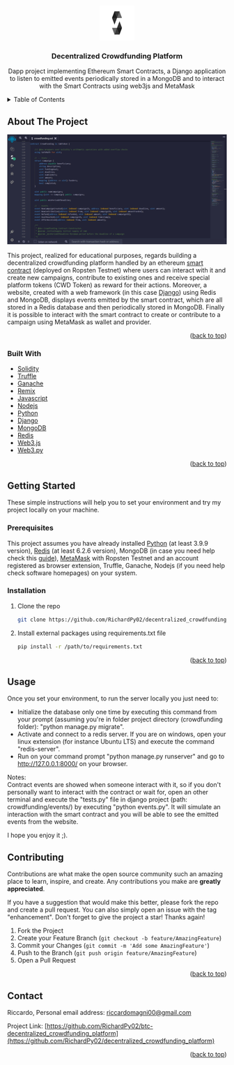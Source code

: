<div id="top"></div>
<!-- PROJECT LOGO -->
<br />
<div align="center">
  <a href="https://github.com/RichardPy02/decentralized_crowdfunding_platform">
    <img src="crowdfunding/static/logo_solidity.png" alt="Logo" width="80" height="80">
  </a>

  <h3 align="center">Decentralized Crowdfunding Platform</h3>

  <p align="center">
      Dapp project implementing Ethereum Smart Contracts, a Django application to listen to emitted events periodically stored in a MongoDB and to interact with the Smart     Contracts using web3js and MetaMask
    <br/>
    <!-- <a href=""><strong>Visit the website »</strong></a> -->
  </p>
</div>



<!-- TABLE OF CONTENTS -->
<details>
  <summary>Table of Contents</summary>
  <ol>
    <li>
      <a href="#about-the-project">About The Project</a>
      <ul>
        <li><a href="#built-with">Built With</a></li>
      </ul>
    </li>
    <li>
      <a href="#getting-started">Getting Started</a>
      <ul>
        <li><a href="#prerequisites">Prerequisites</a></li>
        <li><a href="#installation">Installation</a></li>
      </ul>
    </li>
    <li><a href="#usage">Usage</a></li>
    <li><a href="#contributing">Contributing</a></li>
    <li><a href="#contact">Contact</a></li>
  </ol>
</details>



<!-- ABOUT THE PROJECT -->
## About The Project

![Home Page image](crowdfunding/static/remix_screen.png)

This project, realized for educational purposes, regards building a decentralized crowdfunding platform handled by an ethereum 
[smart contract](https://ropsten.etherscan.io/address/0x86D219D65452b013912B2af7b2E65E903fa3777d)
(deployed on Ropsten Testnet) where users can interact with it and create new campaigns, contribute to existing ones and receive special platform tokens (CWD Token) as reward for their actions.
Moreover, a website, created with a web framework (in this case [Django](https://www.djangoproject.com/)) using Redis and MongoDB, displays events emitted by the smart contract, which are all stored in a Redis database and then periodically stored in MongoDB. Finally it is possible to interact with the smart contract to create or contribute to a campaign using MetaMask as wallet and provider.

<p align="right">(<a href="#top">back to top</a>)</p>



### Built With

* [Solidity](https://docs.soliditylang.org/en/v0.8.11/)
* [Truffle](https://trufflesuite.com/truffle/)
* [Ganache](https://trufflesuite.com/ganache/)
* [Remix](https://github.com/ethereum/remix-desktop/releases)
* [Javascript](https://www.javascript.com/)
* [Nodejs](https://nodejs.org/it/)
* [Python](https://www.python.org/)
* [Django](https://www.djangoproject.com/)
* [MongoDB](https://www.mongodb.com/)
* [Redis](https://redis.io/)
* [Web3.js](https://web3js.readthedocs.io/en/v1.7.0/)
* [Web3.py](https://web3py.readthedocs.io/en/stable/)

<p align="right">(<a href="#top">back to top</a>)</p>



<!-- GETTING STARTED -->
## Getting Started
These simple instructions will help you to set your environment and try my project locally on your machine.

### Prerequisites

This project assumes you have already installed [Python](https://www.python.org/downloads/) (at least 3.9.9 version), [Redis](https://redis.io/download) (at least 6.2.6 version), MongoDB (in case you need help check this [guide](https://www.html.it/pag/52332/installazione-2/)), [MetaMask](https://chrome.google.com/webstore/detail/metamask/nkbihfbeogaeaoehlefnkodbefgpgknn) with Ropsten Testnet and an account registered as browser extension,
Truffle, Ganache, Nodejs (if you need help check software homepages) on your system.

### Installation

1. Clone the repo
   ```sh
   git clone https://github.com/RichardPy02/decentralized_crowdfunding_platform.git
   ```
2. Install external packages using requirements.txt file
   ```sh
   pip install -r /path/to/requirements.txt
   ```

<p align="right">(<a href="#top">back to top</a>)</p>

<!-- USAGE EXAMPLES -->
## Usage

Once you set your environment, to run the server locally you just need to:
* Initialize the database only one time by executing this command from your prompt (assuming you're in folder project directory (crowdfunding folder): "python manage.py migrate".
* Activate and connect to a redis server. If you are on windows, open your linux extension (for instance Ubuntu LTS) and execute the command "redis-server".
* Run on your command prompt "python manage.py runserver" and go to http://127.0.0.1:8000/ on your browser. 

Notes: <br>
Contract events are showed when someone interact with it, so if you don't personally want to interact with the contract or wait for, open an other terminal and execute the
"tests.py" file in django project (path: crowdfunding/events/) by executing "python events.py". It will simulate an interaction with the smart contract and you will be able to see
the emitted events from the website.

I hope you enjoy it ;).


<!-- CONTRIBUTING -->
## Contributing

Contributions are what make the open source community such an amazing place to learn, inspire, and create. Any contributions you make are **greatly appreciated**.

If you have a suggestion that would make this better, please fork the repo and create a pull request. You can also simply open an issue with the tag "enhancement".
Don't forget to give the project a star! Thanks again!

1. Fork the Project
2. Create your Feature Branch (`git checkout -b feature/AmazingFeature`)
3. Commit your Changes (`git commit -m 'Add some AmazingFeature'`)
4. Push to the Branch (`git push origin feature/AmazingFeature`)
5. Open a Pull Request

<p align="right">(<a href="#top">back to top</a>)</p>

<!-- CONTACT -->
## Contact

Riccardo, 
Personal email address: riccardomagni00@gmail.com

Project Link: [https://github.com/RichardPy02/btc-decentralized_crowdfunding_platform](https://github.com/RichardPy02/decentralized_crowdfunding_platform)

<p align="right">(<a href="#top">back to top</a>)</p>
